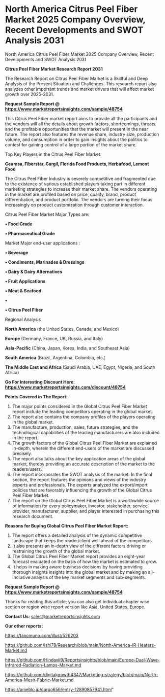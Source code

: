 # North America Citrus Peel Fiber Market 2025 Company Overview, Recent Developments and SWOT Analysis 2031
North America Citrus Peel Fiber Market 2025 Company Overview, Recent Developments and SWOT Analysis 2031

<strong>Citrus Peel Fiber Market Research Report 2031</strong>

The Research Report on Citrus Peel Fiber Market is a Skillful and Deep Analysis of the Present Situation and Challenges. This research report also analyzes other important trends and market drivers that will affect market growth over 2025-2031.

<strong>Request Sample Report @ <a href=https://www.marketreportsinsights.com/sample/48754>https://www.marketreportsinsights.com/sample/48754</a></strong>

This Citrus Peel Fiber market report aims to provide all the participants and the vendors will all the details about growth factors, shortcomings, threats, and the profitable opportunities that the market will present in the near future. The report also features the revenue share, industry size, production volume, and consumption in order to gain insights about the politics to contest for gaining control of a large portion of the market share.

Top Key Players in the Citrus Peel Fiber Market:

<strong>Ceamsa, Fiberstar, Cargil, Florida Food Products, Herbafood, Lemont Food</strong>

The Citrus Peel Fiber Industry is severely competitive and fragmented due to the existence of various established players taking part in different marketing strategies to increase their market share. The vendors operating in the market are profiled based on price, quality, brand, product differentiation, and product portfolio. The vendors are turning their focus increasingly on product customization through customer interaction.

Citrus Peel Fiber Market Major Types are:

<strong>•  Food Grade

•  Pharmaceutical Grade</strong>

Market Major end-user applications :

<strong>•  Beverage

•  Condiments, Marinades & Dressings

•  Dairy & Dairy Alternatives

•  Fruit Applications

•  Meat & Seafood

•  

•  Citrus Peel Fiber</strong>

Regional Analysis

</u><strong><b>North America</b></strong> (the United States, Canada, and Mexico)

<strong><b>Europe </b></strong>(Germany, France, UK, Russia, and Italy)

<strong><b>Asia-Pacific</b></strong> (China, Japan, Korea, India, and Southeast Asia)

<strong><b>South America</b></strong> (Brazil, Argentina, Colombia, etc.)

<strong><b>The Middle East and Africa</b></strong> (Saudi Arabia, UAE, Egypt, Nigeria, and South Africa)

<strong>Go For Interesting Discount Here: <a href=https://www.marketreportsinsights.com/discount/48754>https://www.marketreportsinsights.com/discount/48754</a></strong>

<strong>Points Covered in The Report:</strong>
<ol>
  <li>The major points considered in the Global Citrus Peel Fiber Market report include the leading competitors operating in the global market.</li>
  <li>The report also contains the company profiles of the players operating in the global market.</li>
  <li>The manufacture, production, sales, future strategies, and the technological capabilities of the leading manufacturers are also included in the report.</li>
  <li>The growth factors of the Global Citrus Peel Fiber Market are explained in-depth, wherein the different end-users of the market are discussed precisely.</li>
  <li>The report also talks about the key application areas of the global market, thereby providing an accurate description of the market to the readers/users.</li>
  <li>The report incorporates the SWOT analysis of the market. In the final section, the report features the opinions and views of the industry experts and professionals. The experts analyzed the export/import policies that are favorably influencing the growth of the Global Citrus Peel Fiber Market.</li>
  <li>The report on the Global Citrus Peel Fiber Market is a worthwhile source of information for every policymaker, investor, stakeholder, service provider, manufacturer, supplier, and player interested in purchasing this research document.</li>
</ol>
<strong>Reasons for Buying Global Citrus Peel Fiber Market Report:</strong>

<ol>
  <li>The report offers a detailed analysis of the dynamic competitive landscape that keeps the reader/client well ahead of the competitors.</li>
  <li>It also presents an in-depth view of the different factors driving or restraining the growth of the global market.</li>
  <li>The Global Citrus Peel Fiber Market report provides an eight-year forecast evaluated on the basis of how the market is estimated to grow.</li>
  <li>It helps in making aware business decisions by having providing thorough insights insights into the global market and by making an all-inclusive analysis of the key market segments and sub-segments.</li>
</ol>
<strong>Request Sample Report @ <a href=https://www.marketreportsinsights.com/sample/48754>https://www.marketreportsinsights.com/sample/48754</a></strong>


Thanks for reading this article; you can also get individual chapter wise section or region wise report version like Asia, United States, Europe.

<strong>Contact Us:</strong>
sales@marketreportsinsights.com

<strong>Our other reports:</strong>

<a href=https://tanomuno.com/illust/526203>https://tanomuno.com/illust/526203</a>

<a href=https://github.com/Ishi78/Research/blob/main/North-America-IR-Heaters-Market.md>https://github.com/Ishi78/Research/blob/main/North-America-IR-Heaters-Market.md</a>

<a href=https://github.com/Hindavii9/Reportsinsights/blob/main/Europe-Dual-Wave-Infrared-Radiation-Lamps-Market.md>https://github.com/Hindavii9/Reportsinsights/blob/main/Europe-Dual-Wave-Infrared-Radiation-Lamps-Market.md</a>

<a href=https://github.com/digitalgrowth4347/Marketing-strategy/blob/main/North-America-Mesh-Fabric-Market.md>https://github.com/digitalgrowth4347/Marketing-strategy/blob/main/North-America-Mesh-Fabric-Market.md</a>

<a href=https://ameblo.jp/cargo656/entry-12890857941.html>https://ameblo.jp/cargo656/entry-12890857941.html</a>"
